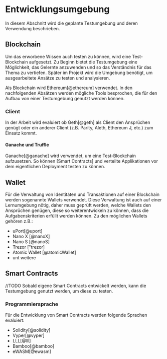 # Entwicklungsumgebung

In diesem Abschnitt wird die geplante Testumgebung und deren Verwendung beschrieben. 


## Blockchain

Um das erworbene Wissen auch testen zu können, wird eine Test-Blockchain aufgesetzt. Zu Beginn bietet die Testumgebung eine Möglichkeit, das Gelernte anzuwenden und so das Verständnis für das Thema zu vertiefen. Später im Projekt wird die Umgebung benötigt, um ausgearbeitete Ansätze zu testen und analysieren. 

Als Blockchain wird Ethereum[@ethereum] verwendet. 
In den nachfolgenden Absätzen werden mögliche Tools besprochen, die für den Aufbau von einer Testumgebung genutzt werden können. 

### Client

In der Arbeit wird evaluiert ob Geth[@geth] als Client den Ansprüchen genügt oder ein anderer Client (z.B. Parity, Aleth, Ethereum J, etc.) zum Einsatz kommt.


#### Ganache und Truffle

Ganache[@ganache] wird verwendet, um eine Test-Blockchain aufzusetzen. So können [Smart Contracts] und verteilte Applikationen vor dem eigentlichen Deployment testen zu können. 

## Wallet

Für die Verwaltung von Identitäten und Transaktionen auf einer Blockchain werden sogenannte Wallets verwendet. Diese Verwaltung ist auch auf einer Lernumgebung nötig, daher muss geprüft werden, welche Wallets den Ansprüchen genügen, diese so weiterentwickeln zu können, dass die Aufgabenskriterien erfüllt werden können. 
Zu den möglichen Wallets gehören z.B.:
- uPort[@uport]
- Nano X [@nanoX]
- Nano S [@nanoS]
- Trezor ["trezor]
- Atomic Wallet [@atomicWallet]
- unt weitere

## Smart Contracts
 //TODO
Sobald eigene Smart Contracts entwickelt werden, kann die Testumgebung genutzt werden, um diese zu testen.


### Programmiersprache

Für die Entwicklung von Smart Contracts werden folgende Sprachen evaluiert: 
- Solidity[@solidity]
- Vyper[@vyper]
- LLL[@lll]
- Bamboo[@bamboo]
- eWASM[@ewasm]

